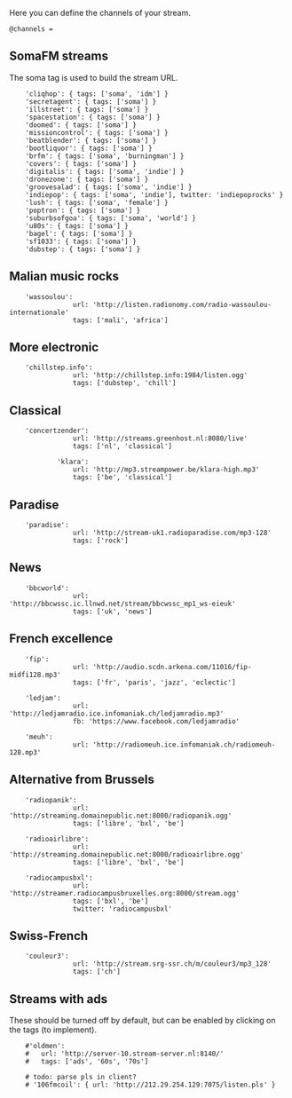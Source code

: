Here you can define the channels of your stream.

	@channels = 
	
## SomaFM streams

The soma tag is used to build the stream URL.

		'cliqhop': { tags: ['soma', 'idm'] }
		'secretagent': { tags: ['soma'] }
		'illstreet': { tags: ['soma'] }
		'spacestation': { tags: ['soma'] }
		'doomed': { tags: ['soma'] }
		'missioncontrol': { tags: ['soma'] }
		'beatblender': { tags: ['soma'] }
		'bootliquor': { tags: ['soma'] }
		'brfm': { tags: ['soma', 'burningman'] }
		'covers': { tags: ['soma'] }
		'digitalis': { tags: ['soma', 'indie'] }
		'dronezone': { tags: ['soma'] }
		'groovesalad': { tags: ['soma', 'indie'] }
		'indiepop': { tags: ['soma', 'indie'], twitter: 'indiepoprocks' }
		'lush': { tags: ['soma', 'female'] }
		'poptron': { tags: ['soma'] }
		'suburbsofgoa': { tags: ['soma', 'world'] }
		'u80s': { tags: ['soma'] }
		'bagel': { tags: ['soma'] }
		'sf1033': { tags: ['soma'] }
		'dubstep': { tags: ['soma'] }


## Malian music rocks

		'wassoulou':
                    url: 'http://listen.radionomy.com/radio-wassoulou-internationale'
                    tags: ['mali', 'africa']


## More electronic

		'chillstep.info':
                    url: 'http://chillstep.info:1984/listen.ogg'
                    tags: ['dubstep', 'chill']

## Classical

		'concertzender':
                    url: 'http://streams.greenhost.nl:8080/live'
                    tags: ['nl', 'classical']

                'klara':
                    url: 'http://mp3.streampower.be/klara-high.mp3'
                    tags: ['be', 'classical']

## Paradise

		'paradise':
                    url: 'http://stream-uk1.radioparadise.com/mp3-128'
                    tags: ['rock']

## News

		'bbcworld':
                    url: 'http://bbcwssc.ic.llnwd.net/stream/bbcwssc_mp1_ws-eieuk'
                    tags: ['uk', 'news']
		
## French excellence

		'fip':
                    url: 'http://audio.scdn.arkena.com/11016/fip-midfi128.mp3'
                    tags: ['fr', 'paris', 'jazz', 'eclectic']
            
		'ledjam':
                    url: 'http://ledjamradio.ice.infomaniak.ch/ledjamradio.mp3'
                    fb: 'https://www.facebook.com/ledjamradio'
            
		'meuh':
                    url: 'http://radiomeuh.ice.infomaniak.ch/radiomeuh-128.mp3'

## Alternative from Brussels

		'radiopanik':
                    url: 'http://streaming.domainepublic.net:8000/radiopanik.ogg'
                    tags: ['libre', 'bxl', 'be']
            
		'radioairlibre':
                    url: 'http://streaming.domainepublic.net:8000/radioairlibre.ogg'
                    tags: ['libre', 'bxl', 'be']
            
		'radiocampusbxl':
                    url: 'http://streamer.radiocampusbruxelles.org:8000/stream.ogg'
                    tags: ['bxl', 'be']
                    twitter: 'radiocampusbxl'


## Swiss-French 

		'couleur3':
                    url: 'http://stream.srg-ssr.ch/m/couleur3/mp3_128'
                    tags: ['ch']

## Streams with ads

These should be turned off by default, but can be enabled by clicking on the tags (to implement).


		#'oldmen':
		#   url: 'http://server-10.stream-server.nl:8140/'
		#   tags: ['ads', '60s', '70s']
		
		# todo: parse pls in client?
		# '106fmcoil': { url: 'http://212.29.254.129:7075/listen.pls' }
		


